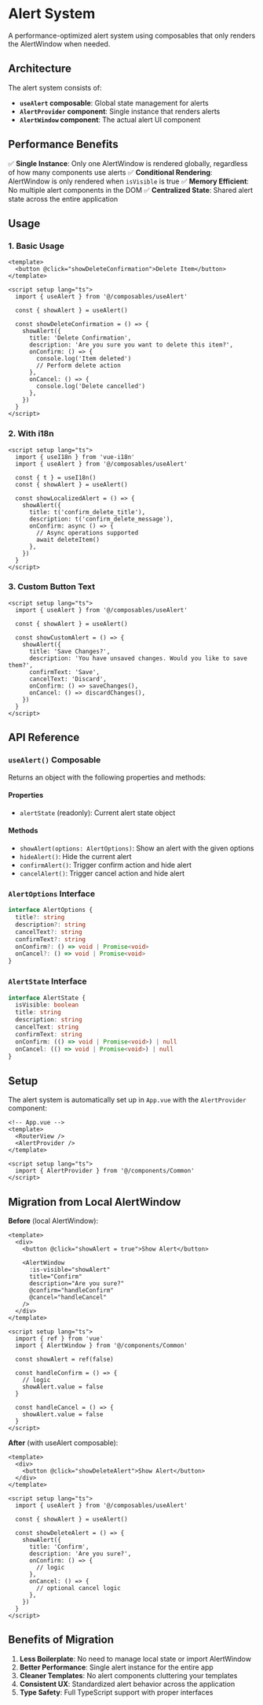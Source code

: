 # Alert System

A performance-optimized alert system using composables that only renders the AlertWindow when needed.

## Architecture

The alert system consists of:

- **`useAlert` composable**: Global state management for alerts
- **`AlertProvider` component**: Single instance that renders alerts
- **`AlertWindow` component**: The actual alert UI component

## Performance Benefits

✅ **Single Instance**: Only one AlertWindow is rendered globally, regardless of how many components use alerts
✅ **Conditional Rendering**: AlertWindow is only rendered when `isVisible` is true
✅ **Memory Efficient**: No multiple alert components in the DOM
✅ **Centralized State**: Shared alert state across the entire application

## Usage

### 1. Basic Usage

```vue
<template>
  <button @click="showDeleteConfirmation">Delete Item</button>
</template>

<script setup lang="ts">
  import { useAlert } from '@/composables/useAlert'

  const { showAlert } = useAlert()

  const showDeleteConfirmation = () => {
    showAlert({
      title: 'Delete Confirmation',
      description: 'Are you sure you want to delete this item?',
      onConfirm: () => {
        console.log('Item deleted')
        // Perform delete action
      },
      onCancel: () => {
        console.log('Delete cancelled')
      },
    })
  }
</script>
```

### 2. With i18n

```vue
<script setup lang="ts">
  import { useI18n } from 'vue-i18n'
  import { useAlert } from '@/composables/useAlert'

  const { t } = useI18n()
  const { showAlert } = useAlert()

  const showLocalizedAlert = () => {
    showAlert({
      title: t('confirm_delete_title'),
      description: t('confirm_delete_message'),
      onConfirm: async () => {
        // Async operations supported
        await deleteItem()
      },
    })
  }
</script>
```

### 3. Custom Button Text

```vue
<script setup lang="ts">
  import { useAlert } from '@/composables/useAlert'

  const { showAlert } = useAlert()

  const showCustomAlert = () => {
    showAlert({
      title: 'Save Changes?',
      description: 'You have unsaved changes. Would you like to save them?',
      confirmText: 'Save',
      cancelText: 'Discard',
      onConfirm: () => saveChanges(),
      onCancel: () => discardChanges(),
    })
  }
</script>
```

## API Reference

### `useAlert()` Composable

Returns an object with the following properties and methods:

#### Properties

- `alertState` (readonly): Current alert state object

#### Methods

- `showAlert(options: AlertOptions)`: Show an alert with the given options
- `hideAlert()`: Hide the current alert
- `confirmAlert()`: Trigger confirm action and hide alert
- `cancelAlert()`: Trigger cancel action and hide alert

### `AlertOptions` Interface

```typescript
interface AlertOptions {
  title?: string
  description?: string
  cancelText?: string
  confirmText?: string
  onConfirm?: () => void | Promise<void>
  onCancel?: () => void | Promise<void>
}
```

### `AlertState` Interface

```typescript
interface AlertState {
  isVisible: boolean
  title: string
  description: string
  cancelText: string
  confirmText: string
  onConfirm: (() => void | Promise<void>) | null
  onCancel: (() => void | Promise<void>) | null
}
```

## Setup

The alert system is automatically set up in `App.vue` with the `AlertProvider` component:

```vue
<!-- App.vue -->
<template>
  <RouterView />
  <AlertProvider />
</template>

<script setup lang="ts">
  import { AlertProvider } from '@/components/Common'
</script>
```

## Migration from Local AlertWindow

**Before** (local AlertWindow):

```vue
<template>
  <div>
    <button @click="showAlert = true">Show Alert</button>

    <AlertWindow
      :is-visible="showAlert"
      title="Confirm"
      description="Are you sure?"
      @confirm="handleConfirm"
      @cancel="handleCancel"
    />
  </div>
</template>

<script setup lang="ts">
  import { ref } from 'vue'
  import { AlertWindow } from '@/components/Common'

  const showAlert = ref(false)

  const handleConfirm = () => {
    // logic
    showAlert.value = false
  }

  const handleCancel = () => {
    showAlert.value = false
  }
</script>
```

**After** (with useAlert composable):

```vue
<template>
  <div>
    <button @click="showDeleteAlert">Show Alert</button>
  </div>
</template>

<script setup lang="ts">
  import { useAlert } from '@/composables/useAlert'

  const { showAlert } = useAlert()

  const showDeleteAlert = () => {
    showAlert({
      title: 'Confirm',
      description: 'Are you sure?',
      onConfirm: () => {
        // logic
      },
      onCancel: () => {
        // optional cancel logic
      },
    })
  }
</script>
```

## Benefits of Migration

1. **Less Boilerplate**: No need to manage local state or import AlertWindow
2. **Better Performance**: Single alert instance for the entire app
3. **Cleaner Templates**: No alert components cluttering your templates
4. **Consistent UX**: Standardized alert behavior across the application
5. **Type Safety**: Full TypeScript support with proper interfaces
